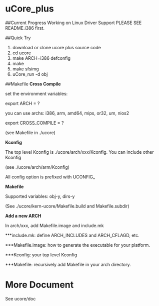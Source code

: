 uCore_plus
==========

##Current Progress
Working on Linux Driver Support
PLEASE SEE README.i386 first.

##Quick Try
 1. download or clone ucore plus source code
 1. cd ucore
 2. make ARCH=i386 defconfig
 3. make 
 4. make sfsimg
 5. uCore_run -d obj


##Makefile
**Cross Compile**

set the environment variables:

export ARCH = ?

you can use archs: i386, arm, amd64, mips, or32, um, nios2 

export CROSS\_COMPILE = ?

(see Makefile in ./ucore)

**Kconfig**

The top level Kconfig is ./ucore/arch/xxx/Kconfig. You can include other Kconfig

  (see ./ucore/arch/arm/Kconfig)

  All config option is prefixed with UCONFIG_

**Makefile**

Supported variables:  obj-y, dirs-y

(See ./ucore/kern-ucore/Makefile.build and Makefile.subdir)

**Add a new ARCH**

In arch/xxx, add Makefile.image and include.mk

***include.mk: define ARCH_INCLUDES and ARCH_CFLAGD, etc.

***Makefile.image: how to generate the executable for your platform.

***Kconfig: your top level Kconfig

***Makefile: recursively add Makefile in your arch directory.

More Document
========
See ucore/doc

